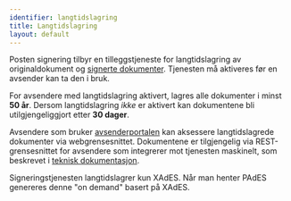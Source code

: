 ```yaml
---
identifier: langtidslagring
title: Langtidslagring
layout: default
---
```


Posten signering tilbyr en tilleggstjeneste for langtidslagring av originaldokument og [signerte dokumenter](#signerte_dokumenter). Tjenesten må aktiveres før en avsender kan ta den i bruk.

For avsendere med langtidslagring aktivert, lagres alle dokumenter i minst __50 år__. Dersom langtidslagring _ikke_ er aktivert kan dokumentene bli utilgjengeliggjort etter __30 dager__.

Avsendere som bruker [avsenderportalen](#org-portal) kan aksessere langtidslagrede dokumenter via webgrensesnittet. Dokumentene er tilgjengelig via REST-grensesnittet for avsendere som integrerer mot tjenesten maskinelt, som beskrevet i [teknisk dokumentasjon](https://github.com/digipost/signature-api-specification/tree/master/integrasjon#tilleggstjeneste-for-langtidslagring).

Signeringstjenesten langtidslagrer kun XAdES. Når man henter PAdES genereres denne "on demand" basert på XAdES.
